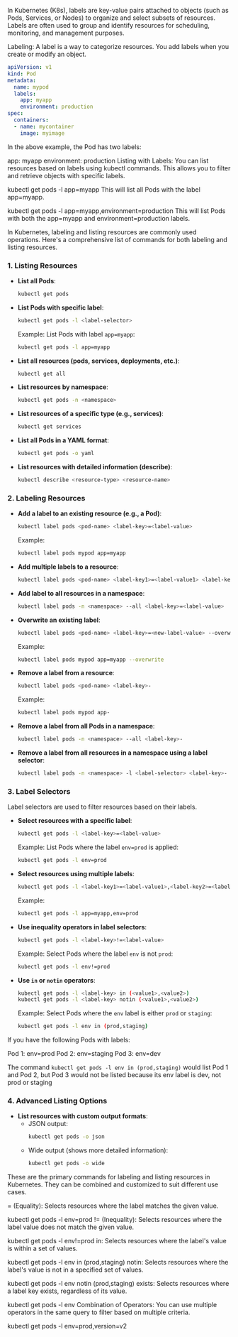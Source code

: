 In Kubernetes (K8s), labels are key-value pairs attached to objects (such as Pods, Services, or Nodes) to organize and select subsets of resources. Labels are often used to group and identify resources for scheduling, monitoring, and management purposes.

Labeling:
A label is a way to categorize resources. You add labels when you create or modify an object.

```yaml
apiVersion: v1
kind: Pod
metadata:
  name: mypod
  labels:
    app: myapp
    environment: production
spec:
  containers:
  - name: mycontainer
    image: myimage
```

In the above example, the Pod has two labels:

app: myapp
environment: production
Listing with Labels:
You can list resources based on labels using kubectl commands. This allows you to filter and retrieve objects with specific labels.


kubectl get pods -l app=myapp
This will list all Pods with the label app=myapp.


kubectl get pods -l app=myapp,environment=production
This will list Pods with both the app=myapp and environment=production labels.



In Kubernetes, labeling and listing resources are commonly used operations. Here's a comprehensive list of commands for both labeling and listing resources.

### 1. **Listing Resources**

- **List all Pods**:
  ```bash
  kubectl get pods
  ```

- **List Pods with specific label**:
  ```bash
  kubectl get pods -l <label-selector>
  ```
  Example: List Pods with label `app=myapp`:
  ```bash
  kubectl get pods -l app=myapp
  ```

- **List all resources (pods, services, deployments, etc.)**:
  ```bash
  kubectl get all
  ```

- **List resources by namespace**:
  ```bash
  kubectl get pods -n <namespace>
  ```

- **List resources of a specific type (e.g., services)**:
  ```bash
  kubectl get services
  ```

- **List all Pods in a YAML format**:
  ```bash
  kubectl get pods -o yaml
  ```

- **List resources with detailed information (describe)**:
  ```bash
  kubectl describe <resource-type> <resource-name>
  ```

### 2. **Labeling Resources**

- **Add a label to an existing resource (e.g., a Pod)**:
  ```bash
  kubectl label pods <pod-name> <label-key>=<label-value>
  ```
  Example:
  ```bash
  kubectl label pods mypod app=myapp
  ```

- **Add multiple labels to a resource**:
  ```bash
  kubectl label pods <pod-name> <label-key1>=<label-value1> <label-key2>=<label-value2>
  ```

- **Add label to all resources in a namespace**:
  ```bash
  kubectl label pods -n <namespace> --all <label-key>=<label-value>
  ```

- **Overwrite an existing label**:
  ```bash
  kubectl label pods <pod-name> <label-key>=<new-label-value> --overwrite
  ```
  Example:
  ```bash
  kubectl label pods mypod app=myapp --overwrite
  ```

- **Remove a label from a resource**:
  ```bash
  kubectl label pods <pod-name> <label-key>-
  ```
  Example:
  ```bash
  kubectl label pods mypod app-
  ```

- **Remove a label from all Pods in a namespace**:
  ```bash
  kubectl label pods -n <namespace> --all <label-key>-
  ```

- **Remove a label from all resources in a namespace using a label selector**:
  ```bash
  kubectl label pods -n <namespace> -l <label-selector> <label-key>-
  ```

### 3. **Label Selectors**

Label selectors are used to filter resources based on their labels.

- **Select resources with a specific label**:
  ```bash
  kubectl get pods -l <label-key>=<label-value>
  ```
  Example: List Pods where the label `env=prod` is applied:
  ```bash
  kubectl get pods -l env=prod
  ```

- **Select resources using multiple labels**:
  ```bash
  kubectl get pods -l <label-key1>=<label-value1>,<label-key2>=<label-value2>
  ```
  Example:
  ```bash
  kubectl get pods -l app=myapp,env=prod
  ```

- **Use inequality operators in label selectors**:
  ```bash
  kubectl get pods -l <label-key>!=<label-value>
  ```
  Example: Select Pods where the label `env` is not `prod`:
  ```bash
  kubectl get pods -l env!=prod
  ```

- **Use `in` or `notin` operators**:
  ```bash
  kubectl get pods -l <label-key> in (<value1>,<value2>)
  kubectl get pods -l <label-key> notin (<value1>,<value2>)
  ```
  Example: Select Pods where the `env` label is either `prod` or `staging`:
  ```bash
  kubectl get pods -l env in (prod,staging)
  ```
If you have the following Pods with labels:

Pod 1: env=prod
Pod 2: env=staging
Pod 3: env=dev
  
The command `kubectl get pods -l env in (prod,staging)` would list Pod 1 and Pod 2, but Pod 3 would not be listed because its env label is dev, not prod or staging

### 4. **Advanced Listing Options**

- **List resources with custom output formats**:
  - JSON output:
    ```bash
    kubectl get pods -o json
    ```
  - Wide output (shows more detailed information):
    ```bash
    kubectl get pods -o wide
    ```


    
These are the primary commands for labeling and listing resources in Kubernetes. They can be combined and customized to suit different use cases.



= (Equality): Selects resources where the label matches the given value.

kubectl get pods -l env=prod
!= (Inequality): Selects resources where the label value does not match the given value.

kubectl get pods -l env!=prod
in: Selects resources where the label's value is within a set of values.

kubectl get pods -l env in (prod,staging)
notin: Selects resources where the label's value is not in a specified set of values.

kubectl get pods -l env notin (prod,staging)
exists: Selects resources where a label key exists, regardless of its value.

kubectl get pods -l env
Combination of Operators: You can use multiple operators in the same query to filter based on multiple criteria.

kubectl get pods -l env=prod,version=v2





